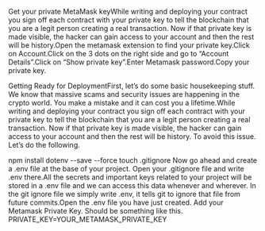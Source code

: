 Get your private MetaMask keyWhile writing and deploying your contract you sign off each contract with your private key to tell the blockchain that you are a legit person creating a real transaction. Now if that private key is made visible, the hacker can gain access to your account and then the rest will be history.Open the metamask extension to find your private key.Click on Account.Click on the 3 dots on the right side and go to “Account Details”.Click on “Show private key”.Enter Metamask password.Copy your private key.

Getting Ready for DeploymentFirst, let’s do some basic housekeeping stuff. We know that massive scams and security issues are happening in the crypto world. You make a mistake and it can cost you a lifetime.While writing and deploying your contract you sign off each contract with your private key to tell the blockchain that you are a legit person creating a real transaction. Now if that private key is made visible, the hacker can gain access to your account and then the rest will be history. To avoid this issue. Let’s do the following.

npm install dotenv --save --force
touch .gitignore
Now go ahead and create a .env file at the base of your project. Open your .gitignore file and write .env there.All the secrets and important keys related to your project will be stored in a .env file and we can access this data whenever and wherever. In the git ignore file we simply write .env, it tells git to ignore that file from future commits.Open the .env file you have just created. Add your Metamask Private Key. Should be something like this.
PRIVATE_KEY=YOUR_METAMASK_PRIVATE_KEY